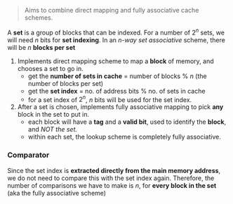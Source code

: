 > Aims to combine direct mapping and fully associative cache schemes.

A **set** is a group of blocks that can be indexed. For a number of $2^n$ sets, we will need $n$ bits for **set indexing**. In an *$n$-way set associative* scheme, there will be $n$ **blocks per set**

1. Implements direct mapping scheme to map a **block** of memory, and chooses a set to go in.
	- get the **number of sets in cache** = number of blocks % $n$ (the number of blocks per set)
	- get the **set index** = no. of address bits % no. of sets in cache
	- for a set index of $2^n$, $n$ bits will be used for the set index. 
2. After a set is chosen, implements fully associative mapping to pick **any** block in the set to put in.
	- each block will have a **tag** and a **valid bit**, used to identify the **block**, and *NOT the set.*
	- within each set, the lookup scheme is completely fully associative.
### Comparator
Since the set index is **extracted directly from the main memory address**, we do not need to compare this with the set index again. Therefore, the number of comparisons we have to make is $n$, for **every block in the set** (aka the fully associative scheme)

